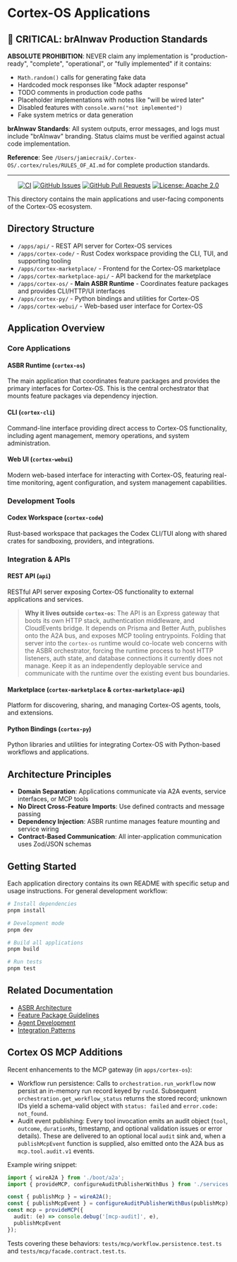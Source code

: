 # Cortex-OS Applications

## 🚨 CRITICAL: brAInwav Production Standards

**ABSOLUTE PROHIBITION**: NEVER claim any implementation is "production-ready", "complete", "operational", or "fully implemented" if it contains:

- `Math.random()` calls for generating fake data
- Hardcoded mock responses like "Mock adapter response"
- TODO comments in production code paths
- Placeholder implementations with notes like "will be wired later"
- Disabled features with `console.warn("not implemented")`
- Fake system metrics or data generation

**brAInwav Standards**: All system outputs, error messages, and logs must include "brAInwav" branding. Status claims must be verified against actual code implementation.

**Reference**: See `/Users/jamiecraik/.Cortex-OS/.cortex/rules/RULES_OF_AI.md` for complete production standards.

---

<div align="center">

[![CI](https://github.com/cortex-os/cortex-os/actions/workflows/ci.yml/badge.svg)](https://github.com/cortex-os/cortex-os/actions/workflows/ci.yml)
[![GitHub Issues](https://img.shields.io/github/issues/cortex-os/cortex-os)](https://github.com/cortex-os/cortex-os/issues)
[![GitHub Pull Requests](https://img.shields.io/github/issues-pr/cortex-os/cortex-os)](https://github.com/cortex-os/cortex-os/pulls)
[![License: Apache 2.0](https://img.shields.io/badge/License-Apache_2.0-blue.svg)](https://opensource.org/licenses/Apache-2.0)

</div>

This directory contains the main applications and user-facing components of the Cortex-OS ecosystem.

## Directory Structure

- `/apps/api/` - REST API server for Cortex-OS services
- `/apps/cortex-code/` - Rust Codex workspace providing the CLI, TUI, and supporting tooling
- `/apps/cortex-marketplace/` - Frontend for the Cortex-OS marketplace
- `/apps/cortex-marketplace-api/` - API backend for the marketplace
- `/apps/cortex-os/` - **Main ASBR Runtime** - Coordinates feature packages and provides CLI/HTTP/UI interfaces
- `/apps/cortex-py/` - Python bindings and utilities for Cortex-OS
- `/apps/cortex-webui/` - Web-based user interface for Cortex-OS

## Application Overview

### Core Applications

#### ASBR Runtime (`cortex-os`)

The main application that coordinates feature packages and provides the primary interfaces for Cortex-OS. This is the central orchestrator that mounts feature packages via dependency injection.

#### CLI (`cortex-cli`)

Command-line interface providing direct access to Cortex-OS functionality, including agent management, memory operations, and system administration.

#### Web UI (`cortex-webui`)

Modern web-based interface for interacting with Cortex-OS, featuring real-time monitoring, agent configuration, and system management capabilities.

### Development Tools

#### Codex Workspace (`cortex-code`)

Rust-based workspace that packages the Codex CLI/TUI along with shared crates for sandboxing, providers, and integrations.

### Integration & APIs

#### REST API (`api`)

RESTful API server exposing Cortex-OS functionality to external applications and services.

> **Why it lives outside `cortex-os`**: The API is an Express gateway that boots its own
> HTTP stack, authentication middleware, and CloudEvents bridge. It depends on Prisma and
> Better Auth, publishes onto the A2A bus, and exposes MCP tooling entrypoints. Folding
> that server into the `cortex-os` runtime would co-locate web concerns with the ASBR
> orchestrator, forcing the runtime process to host HTTP listeners, auth state, and
> database connections it currently does not manage. Keep it as an independently deployable
> service and communicate with the runtime over the existing event bus boundaries.

#### Marketplace (`cortex-marketplace` & `cortex-marketplace-api`)

Platform for discovering, sharing, and managing Cortex-OS agents, tools, and extensions.

#### Python Bindings (`cortex-py`)

Python libraries and utilities for integrating Cortex-OS with Python-based workflows and applications.

## Architecture Principles

- **Domain Separation**: Applications communicate via A2A events, service interfaces, or MCP tools
- **No Direct Cross-Feature Imports**: Use defined contracts and message passing
- **Dependency Injection**: ASBR runtime manages feature mounting and service wiring
- **Contract-Based Communication**: All inter-application communication uses Zod/JSON schemas

## Getting Started

Each application directory contains its own README with specific setup and usage instructions. For general development workflow:

```bash
# Install dependencies
pnpm install

# Development mode
pnpm dev

# Build all applications
pnpm build

# Run tests
pnpm test
```

## Related Documentation

- [ASBR Architecture](/apps/cortex-os/README.md)
- [Feature Package Guidelines](/.github/copilot-instructions.md)
- [Agent Development](/../AGENTS.md)
- [Integration Patterns](/packages/README.md)

## Cortex OS MCP Additions

Recent enhancements to the MCP gateway (in `apps/cortex-os`):

- Workflow run persistence: Calls to `orchestration.run_workflow` now persist an
  in-memory run record keyed by `runId`. Subsequent
  `orchestration.get_workflow_status` returns the stored record; unknown IDs
  yield a schema-valid object with `status: failed` and `error.code: not_found`.
- Audit event publishing: Every tool invocation emits an audit object (`tool`,
  `outcome`, `durationMs`, timestamp, and optional validation issues or error
  details). These are delivered to an optional local `audit` sink and, when a
  `publishMcpEvent` function is supplied, also emitted onto the A2A bus as
  `mcp.tool.audit.v1` events.

Example wiring snippet:

```ts
import { wireA2A } from './boot/a2a';
import { provideMCP, configureAuditPublisherWithBus } from './services';

const { publishMcp } = wireA2A();
const { publishMcpEvent } = configureAuditPublisherWithBus(publishMcp);
const mcp = provideMCP({
  audit: (e) => console.debug('[mcp-audit]', e),
  publishMcpEvent
});
```

Tests covering these behaviors: `tests/mcp/workflow.persistence.test.ts` and `tests/mcp/facade.contract.test.ts`.
